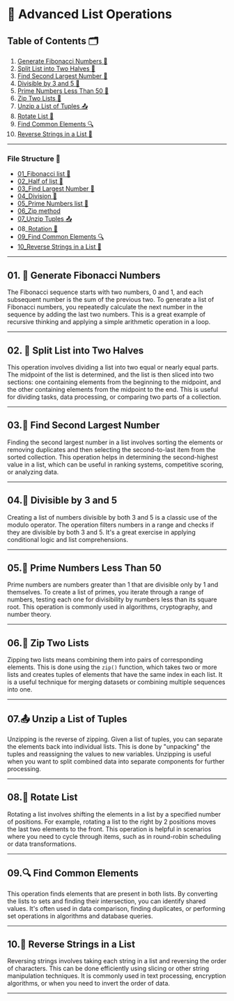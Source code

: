 # 📝 Advanced List Operations

## Table of Contents 🗂️  
1. [Generate Fibonacci Numbers 🔢](#generate-fibonacci-numbers-🔢)  
2. [Split List into Two Halves 📄](#split-list-into-two-halves-📄)  
3. [Find Second Largest Number 🥈](#find-second-largest-number-🥈)  
4. [Divisible by 3 and 5 🌟](#divisible-by-3-and-5-🌟)  
5. [Prime Numbers Less Than 50 🔢](#prime-numbers-less-than-50-🔢)  
6. [Zip Two Lists 🔗](#zip-two-lists-🔗)  
7. [Unzip a List of Tuples 📤](#unzip-a-list-of-tuples-📤)  
8. [Rotate List 🔄](#rotate-list-🔄)  
9. [Find Common Elements 🔍](#find-common-elements-🔍)  
10. [Reverse Strings in a List 🔄](#reverse-strings-in-a-list-🔄)  

---
### File Structure 📂  
- [01_Fibonacci list 🔢](https://github.com/Ahad-mirza/Python-List/tree/main/03_Advanced%20list%20Operations/01_Fibonacci%20list.md)  
- [02_Half of list 📄](https://github.com/Ahad-mirza/Python-List/tree/main/03_Advanced%20list%20Operations/02_Half%20of%20list.md)  
- [03_Find Largest Number 🥈](https://github.com/Ahad-mirza/Python-List/tree/main/03_Advanced%20list%20Operations/03_Find%20largest%20numbers.md)  
- [04_Division 🌟](https://github.com/Ahad-mirza/Python-List/tree/main/03_Advanced%20list%20Operations/04_Division.md)  
- [05_Prime Numbers list 🔢](https://github.com/Ahad-mirza/Python-List/tree/main/03_Advanced%20list%20Operations/05_Prime%20num.%20list.md)  
- [06_Zip method](https://github.com/Ahad-mirza/Python-List/tree/main/03_Advanced%20list%20Operations/06_Zip%20method.md)  
- [07_Unzip Tuples 📤](https://github.com/Ahad-mirza/Python-List/tree/main/03_Advanced%20list%20Operations/07_Unzip%20tuples..md)  
- 08_[Rotation 🔄](https://github.com/Ahad-mirza/Python-List/tree/main/03_Advanced%20list%20Operations/08_Rotation.md)  
- [09_Find Common Elements 🔍](https://github.com/Ahad-mirza/Python-List/tree/main/03_Advanced%20list%20Operations/09_Find%20common%20elements.md)  
- [10_Reverse Strings in a List 🔄](https://github.com/Ahad-mirza/Python-List/tree/main/03_Advanced%20list%20Operations/10_Reverse%20of%20string.md)

---
## 01. 🔢 Generate Fibonacci Numbers  

The Fibonacci sequence starts with two numbers, 0 and 1, and each subsequent number is the sum of the previous two. To generate a list of Fibonacci numbers, you repeatedly calculate the next number in the sequence by adding the last two numbers. This is a great example of recursive thinking and applying a simple arithmetic operation in a loop.

---

## 02. 📄 Split List into Two Halves  

This operation involves dividing a list into two equal or nearly equal parts. The midpoint of the list is determined, and the list is then sliced into two sections: one containing elements from the beginning to the midpoint, and the other containing elements from the midpoint to the end. This is useful for dividing tasks, data processing, or comparing two parts of a collection.

---

## 03.🥈 Find Second Largest Number  

Finding the second largest number in a list involves sorting the elements or removing duplicates and then selecting the second-to-last item from the sorted collection. This operation helps in determining the second-highest value in a list, which can be useful in ranking systems, competitive scoring, or analyzing data.

---

## 04.🌟 Divisible by 3 and 5  

Creating a list of numbers divisible by both 3 and 5 is a classic use of the modulo operator. The operation filters numbers in a range and checks if they are divisible by both 3 and 5. It's a great exercise in applying conditional logic and list comprehensions.

---

## 05.🔢 Prime Numbers Less Than 50  

Prime numbers are numbers greater than 1 that are divisible only by 1 and themselves. To create a list of primes, you iterate through a range of numbers, testing each one for divisibility by numbers less than its square root. This operation is commonly used in algorithms, cryptography, and number theory.

---

## 06.🔗 Zip Two Lists  

Zipping two lists means combining them into pairs of corresponding elements. This is done using the `zip()` function, which takes two or more lists and creates tuples of elements that have the same index in each list. It is a useful technique for merging datasets or combining multiple sequences into one.

---

## 07.📤 Unzip a List of Tuples  

Unzipping is the reverse of zipping. Given a list of tuples, you can separate the elements back into individual lists. This is done by "unpacking" the tuples and reassigning the values to new variables. Unzipping is useful when you want to split combined data into separate components for further processing.

---

## 08.🔄 Rotate List  

Rotating a list involves shifting the elements in a list by a specified number of positions. For example, rotating a list to the right by 2 positions moves the last two elements to the front. This operation is helpful in scenarios where you need to cycle through items, such as in round-robin scheduling or data transformations.

---

## 09.🔍 Find Common Elements  

This operation finds elements that are present in both lists. By converting the lists to sets and finding their intersection, you can identify shared values. It's often used in data comparison, finding duplicates, or performing set operations in algorithms and database queries.

---

## 10.🔄 Reverse Strings in a List  

Reversing strings involves taking each string in a list and reversing the order of characters. This can be done efficiently using slicing or other string manipulation techniques. It is commonly used in text processing, encryption algorithms, or when you need to invert the order of data.

---


